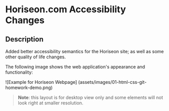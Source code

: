 # Horiseon.com Accessibility Changes

## Description

Added better accessibility semantics for the Horiseon site; as well as some other quality of life changes.

The following image shows the web application's appearance and functionality:

![Example for Horiseon Webpage] (assets/images/01-html-css-git-homework-demo.png)
> **Note**: this layout is for desktop view only and some elements will not look right at smaller resolution.